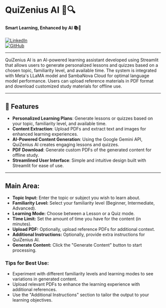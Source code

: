 # QuiZenius AI 🧠🔍  
#### Smart Learning, Enhanced by AI 📚🤖  

[![LinkedIn](https://img.shields.io/badge/LinkedIn-MalaiarasuGRaj-blue)](https://www.linkedin.com/in/malaiarasu-g-raj-38b695252/)  
[![GitHub](https://img.shields.io/github/followers/MalaiarasuGRaj?style=social)](https://github.com/MalaiarasuGRaj)  

---

QuiZenius AI is an AI-powered learning assistant developed using Streamlit that allows users to generate personalized lessons and quizzes based on a chosen topic, familiarity level, and available time. The system is integrated with Meta's LLaMA model and SambaNova Cloud for optimal language model performance. Users can upload reference materials in PDF format and download customized study materials for offline use.

---

## 🚀 Features

- **Personalized Learning Plans**: Generate lessons or quizzes based on your topic, familiarity level, and available time.
- **Content Extraction**: Upload PDFs and extract text and images for enhanced learning experiences.
- **AI-Powered Content Generation**: Using the Google Gemini API, QuiZenius AI creates engaging lessons and quizzes.
- **PDF Download**: Generate custom PDFs of the generated content for offline study.
- **Streamlined User Interface**: Simple and intuitive design built with Streamlit for ease of use.

---

## Main Area:
- **Topic Input:** Enter the topic or subject you wish to learn about.
- **Familiarity Level:** Select your familiarity level (Beginner, Intermediate, Advanced).
- **Learning Mode:** Choose between a Lesson or a Quiz mode.
- **Time Limit:** Set the amount of time you have for the content (in minutes).
- **Upload PDF:** Optionally, upload reference PDFs for additional context.
- **Additional Instructions:** Optionally, provide extra instructions for QuiZenius AI.
- **Generate Content:** Click the "Generate Content" button to start processing.


### Tips for Best Use:
- Experiment with different familiarity levels and learning modes to see variations in generated content.
- Upload relevant PDFs to enhance the learning experience with additional references.
- Use the "Additional Instructions" section to tailor the output to your learning objectives.
